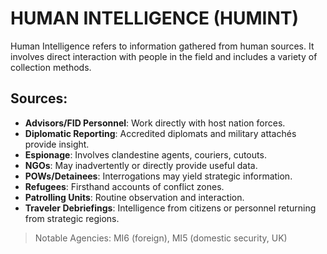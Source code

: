 # HUMAN INTELLIGENCE (HUMINT)

Human Intelligence refers to information gathered from human sources. It involves direct interaction with people in the field and includes a variety of collection methods.

## Sources:
- **Advisors/FID Personnel**: Work directly with host nation forces.
- **Diplomatic Reporting**: Accredited diplomats and military attachés provide insight.
- **Espionage**: Involves clandestine agents, couriers, cutouts.
- **NGOs**: May inadvertently or directly provide useful data.
- **POWs/Detainees**: Interrogations may yield strategic information.
- **Refugees**: Firsthand accounts of conflict zones.
- **Patrolling Units**: Routine observation and interaction.
- **Traveler Debriefings**: Intelligence from citizens or personnel returning from strategic regions.

> Notable Agencies: MI6 (foreign), MI5 (domestic security, UK)